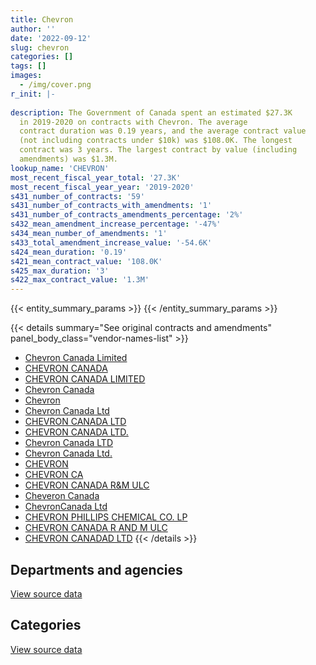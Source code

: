 ```yaml
---
title: Chevron
author: ''
date: '2022-09-12'
slug: chevron
categories: []
tags: []
images:
  - /img/cover.png
r_init: |-
  
description: The Government of Canada spent an estimated $27.3K
  in 2019-2020 on contracts with Chevron. The average
  contract duration was 0.19 years, and the average contract value
  (not including contracts under $10k) was $108.0K. The longest
  contract was 3 years. The largest contract by value (including
  amendments) was $1.3M.
lookup_name: 'CHEVRON'
most_recent_fiscal_year_total: '27.3K'
most_recent_fiscal_year_year: '2019-2020'
s431_number_of_contracts: '59'
s431_number_of_contracts_with_amendments: '1'
s431_number_of_contracts_amendments_percentage: '2%'
s432_mean_amendment_increase_percentage: '-47%'
s434_mean_number_of_amendments: '1'
s433_total_amendment_increase_value: '-54.6K'
s424_mean_duration: '0.19'
s421_mean_contract_value: '108.0K'
s425_max_duration: '3'
s422_max_contract_value: '1.3M'
---
```


<script src="/rmarkdown-libs/htmlwidgets/htmlwidgets.js"></script>
<link href="/rmarkdown-libs/datatables-css/datatables-crosstalk.css" rel="stylesheet" />
<script src="/rmarkdown-libs/datatables-binding/datatables.js"></script>
<script src="/rmarkdown-libs/jquery/jquery-3.6.0.min.js"></script>
<link href="/rmarkdown-libs/dt-core-bootstrap/css/dataTables.bootstrap.min.css" rel="stylesheet" />
<link href="/rmarkdown-libs/dt-core-bootstrap/css/dataTables.bootstrap.extra.css" rel="stylesheet" />
<script src="/rmarkdown-libs/dt-core-bootstrap/js/jquery.dataTables.min.js"></script>
<script src="/rmarkdown-libs/dt-core-bootstrap/js/dataTables.bootstrap.min.js"></script>
<link href="/rmarkdown-libs/crosstalk/css/crosstalk.min.css" rel="stylesheet" />
<script src="/rmarkdown-libs/crosstalk/js/crosstalk.min.js"></script>
<script src="/rmarkdown-libs/htmlwidgets/htmlwidgets.js"></script>
<link href="/rmarkdown-libs/datatables-css/datatables-crosstalk.css" rel="stylesheet" />
<script src="/rmarkdown-libs/datatables-binding/datatables.js"></script>
<script src="/rmarkdown-libs/jquery/jquery-3.6.0.min.js"></script>
<link href="/rmarkdown-libs/dt-core-bootstrap/css/dataTables.bootstrap.min.css" rel="stylesheet" />
<link href="/rmarkdown-libs/dt-core-bootstrap/css/dataTables.bootstrap.extra.css" rel="stylesheet" />
<script src="/rmarkdown-libs/dt-core-bootstrap/js/jquery.dataTables.min.js"></script>
<script src="/rmarkdown-libs/dt-core-bootstrap/js/dataTables.bootstrap.min.js"></script>
<link href="/rmarkdown-libs/crosstalk/css/crosstalk.min.css" rel="stylesheet" />
<script src="/rmarkdown-libs/crosstalk/js/crosstalk.min.js"></script>

{{< entity_summary_params >}}
{{< /entity_summary_params >}}

{{< details summary="See original contracts and amendments" panel_body_class="vendor-names-list" >}}
- [Chevron Canada Limited](https://search.open.canada.ca/en/ct/?sort=contract_value_f%20desc&page=1&search_text=%22Chevron%20Canada%20Limited%22)
- [CHEVRON CANADA](https://search.open.canada.ca/en/ct/?sort=contract_value_f%20desc&page=1&search_text=%22CHEVRON%20CANADA%22)
- [CHEVRON CANADA LIMITED](https://search.open.canada.ca/en/ct/?sort=contract_value_f%20desc&page=1&search_text=%22CHEVRON%20CANADA%20LIMITED%22)
- [Chevron Canada](https://search.open.canada.ca/en/ct/?sort=contract_value_f%20desc&page=1&search_text=%22Chevron%20Canada%22)
- [Chevron](https://search.open.canada.ca/en/ct/?sort=contract_value_f%20desc&page=1&search_text=%22Chevron%22)
- [Chevron Canada Ltd](https://search.open.canada.ca/en/ct/?sort=contract_value_f%20desc&page=1&search_text=%22Chevron%20Canada%20Ltd%22)
- [CHEVRON CANADA LTD](https://search.open.canada.ca/en/ct/?sort=contract_value_f%20desc&page=1&search_text=%22CHEVRON%20CANADA%20LTD%22)
- [CHEVRON CANADA LTD.](https://search.open.canada.ca/en/ct/?sort=contract_value_f%20desc&page=1&search_text=%22CHEVRON%20CANADA%20LTD.%22)
- [Chevron Canada LTD](https://search.open.canada.ca/en/ct/?sort=contract_value_f%20desc&page=1&search_text=%22Chevron%20Canada%20LTD%22)
- [Chevron Canada Ltd.](https://search.open.canada.ca/en/ct/?sort=contract_value_f%20desc&page=1&search_text=%22Chevron%20Canada%20Ltd.%22)
- [CHEVRON](https://search.open.canada.ca/en/ct/?sort=contract_value_f%20desc&page=1&search_text=%22CHEVRON%22)
- [CHEVRON CA](https://search.open.canada.ca/en/ct/?sort=contract_value_f%20desc&page=1&search_text=%22CHEVRON%20CA%22)
- [CHEVRON CANADA R&M ULC](https://search.open.canada.ca/en/ct/?sort=contract_value_f%20desc&page=1&search_text=%22CHEVRON%20CANADA%20R%26M%20ULC%22)
- [Cheveron Canada](https://search.open.canada.ca/en/ct/?sort=contract_value_f%20desc&page=1&search_text=%22Cheveron%20Canada%22)
- [ChevronCanada Ltd](https://search.open.canada.ca/en/ct/?sort=contract_value_f%20desc&page=1&search_text=%22ChevronCanada%20Ltd%22)
- [CHEVRON PHILLIPS CHEMICAL CO. LP](https://search.open.canada.ca/en/ct/?sort=contract_value_f%20desc&page=1&search_text=%22CHEVRON%20PHILLIPS%20CHEMICAL%20CO.%20LP%22)
- [CHEVRON CANADA R AND M ULC](https://search.open.canada.ca/en/ct/?sort=contract_value_f%20desc&page=1&search_text=%22CHEVRON%20CANADA%20R%20AND%20M%20ULC%22)
- [CHEVRON CANADAD LTD](https://search.open.canada.ca/en/ct/?sort=contract_value_f%20desc&page=1&search_text=%22CHEVRON%20CANADAD%20LTD%22)
{{< /details >}}

## Departments and agencies

<div id="htmlwidget-1" style="width:100%;height:auto;" class="datatables html-widget"></div>
<script type="application/json" data-for="htmlwidget-1">{"x":{"style":"bootstrap","filter":"none","vertical":false,"data":[["<a href=\"/departments/csc-scc/\">Correctional Service of Canada<\/a>","<a href=\"/departments/dfo-mpo/\">Fisheries and Oceans Canada<\/a>","<a href=\"/departments/dnd-mdn/\">National Defence<\/a>","<a href=\"/departments/tc/\">Transport Canada<\/a>"],[60921.42,3217457.32,4487932.7,null],[57750,null,3631.2,15750],[10500,null,null,16800]],"container":"<table class=\"table table-striped table-hover row-border order-column display\">\n  <thead>\n    <tr>\n      <th>Department<\/th>\n      <th>2017-2018<\/th>\n      <th>2018-2019<\/th>\n      <th>2019-2020<\/th>\n    <\/tr>\n  <\/thead>\n<\/table>","options":{"order":[[3,"desc"]],"pageLength":10,"autoWidth":true,"columnDefs":[{"targets":1,"render":"function(data, type, row, meta) {\n    return type !== 'display' ? data : DTWidget.formatCurrency(data, \"$\", 2, 3, \",\", \".\", true, null);\n  }"},{"targets":2,"render":"function(data, type, row, meta) {\n    return type !== 'display' ? data : DTWidget.formatCurrency(data, \"$\", 2, 3, \",\", \".\", true, null);\n  }"},{"targets":3,"render":"function(data, type, row, meta) {\n    return type !== 'display' ? data : DTWidget.formatCurrency(data, \"$\", 2, 3, \",\", \".\", true, null);\n  }"},{"width":"16%","targets":[1,2,3]},{"className":"dt-right","targets":[1,2,3]}],"orderClasses":false}},"evals":["options.columnDefs.0.render","options.columnDefs.1.render","options.columnDefs.2.render"],"jsHooks":[]}</script>
<p class="text-right">
<a href="https://github.com/GoC-Spending/contracts-data/tree/main/data/out/vendors/chevron/summary_by_fiscal_year_by_department.csv" class="source-data-link btn btn-link">View source data</a>
</p>

## Categories

<div id="htmlwidget-2" style="width:100%;height:auto;" class="datatables html-widget"></div>
<script type="application/json" data-for="htmlwidget-2">{"x":{"style":"bootstrap","filter":"none","vertical":false,"data":[["<a href=\"/categories/defence/\">Defence<\/a>","<a href=\"/categories/transportation_and_logistics/\">Transportation and logistics<\/a>","<a href=\"/categories/industrial_products_and_services/\">Industrial products and services<\/a>"],[4438844.2,3278378.74,49088.5],[null,73500,3631.2],[null,27300,null]],"container":"<table class=\"table table-striped table-hover row-border order-column display\">\n  <thead>\n    <tr>\n      <th>Category<\/th>\n      <th>2017-2018<\/th>\n      <th>2018-2019<\/th>\n      <th>2019-2020<\/th>\n    <\/tr>\n  <\/thead>\n<\/table>","options":{"order":[[3,"desc"]],"dom":"t","pageLength":30,"autoWidth":true,"columnDefs":[{"targets":1,"render":"function(data, type, row, meta) {\n    return type !== 'display' ? data : DTWidget.formatCurrency(data, \"$\", 2, 3, \",\", \".\", true, null);\n  }"},{"targets":2,"render":"function(data, type, row, meta) {\n    return type !== 'display' ? data : DTWidget.formatCurrency(data, \"$\", 2, 3, \",\", \".\", true, null);\n  }"},{"targets":3,"render":"function(data, type, row, meta) {\n    return type !== 'display' ? data : DTWidget.formatCurrency(data, \"$\", 2, 3, \",\", \".\", true, null);\n  }"},{"width":"16%","targets":[1,2,3]},{"className":"dt-right","targets":[1,2,3]}],"orderClasses":false,"lengthMenu":[10,25,30,50,100]}},"evals":["options.columnDefs.0.render","options.columnDefs.1.render","options.columnDefs.2.render"],"jsHooks":[]}</script>
<p class="text-right">
<a href="https://github.com/GoC-Spending/contracts-data/tree/main/data/out/vendors/chevron/summary_by_fiscal_year_by_category.csv" class="source-data-link btn btn-link">View source data</a>
</p>
